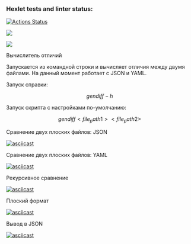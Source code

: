 ### Hexlet tests and linter status:
[![Actions Status](https://github.com/ArturSharipov11/python-project-50/workflows/hexlet-check/badge.svg)](https://github.com/ArturSharipov11/python-project-50/actions)

<a href="https://codeclimate.com/github/ArturSharipov11/python-project-50/maintainability"><img src="https://api.codeclimate.com/v1/badges/58ed064c7d939f860240/maintainability" /></a>

<a href="https://codeclimate.com/github/ArturSharipov11/python-project-50/test_coverage"><img src="https://api.codeclimate.com/v1/badges/58ed064c7d939f860240/test_coverage" /></a>




Вычислитель отличий

Запускается из командной строки и вычисляет отличия между двумя файлами. На данный момент работает с JSON и YAML.

Запуск справки:

$$
gendiff -h
$$

Запуск скрипта c настройками по-умолчанию:

$$
gendiff <file_path1> <file_path2>
$$

Сравнение двух плоских файлов: JSON

[![asciicast](https://asciinema.org/a/tkGQB8BbSVe8OyRmYjyTlnYyZ.svg)](https://asciinema.org/a/tkGQB8BbSVe8OyRmYjyTlnYyZ)

Сравнение двух плоских файлов: YAML

[![asciicast](https://asciinema.org/a/TFytaehIkAJlZXvUMHRf0eIa9.svg)](https://asciinema.org/a/TFytaehIkAJlZXvUMHRf0eIa9)

Рекурсивное сравнение

[![asciicast](https://asciinema.org/a/j4eTrbPvfZGT5DpEcleg7EhkC.svg)](https://asciinema.org/a/j4eTrbPvfZGT5DpEcleg7EhkC)


Плоский формат

[![asciicast](https://asciinema.org/a/9N2f7SmBszOQPIE1ZiU1LAtGA.svg)](https://asciinema.org/a/9N2f7SmBszOQPIE1ZiU1LAtGA)


Вывод в JSON

[![asciicast](https://asciinema.org/a/TZxLRDBiuRD3L23dxnAV9roDL.svg)](https://asciinema.org/a/TZxLRDBiuRD3L23dxnAV9roDL)
